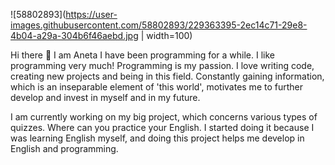 
 
![58802893](https://user-images.githubusercontent.com/58802893/229363395-2ec14c71-29e8-4b04-a29a-304b6f46aebd.jpg | width=100)
 
Hi there 👋
I am Aneta I have been programming for a while. I like programming very much! Programming is my passion. I love writing code, creating new projects and being in this field. Constantly gaining information, which is an inseparable element of 'this world', motivates me to further develop and invest in myself and in my future.

I am currently working on my big project, which concerns various types of quizzes. Where can you practice your English. I started doing it because I was learning English myself, and doing this project helps me develop in English and programming.



<!--
**butterfly-123/butterfly-123** is a ✨ _special_ ✨ repository because its `README.md` (this file) appears on your GitHub profile.

Here are some ideas to get you started:

- 🔭 I’m currently working on ...
- 🌱 I’m currently learning ...
- 👯 I’m looking to collaborate on ...
- 🤔 I’m looking for help with ...
- 💬 Ask me about ...
- 📫 How to reach me: ...
- 😄 Pronouns: ...
- ⚡ Fun fact: ...
-->
